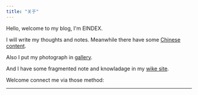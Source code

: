 ```yaml
---
title: "关于"
---
```


Hello, welcome to my blog, I'm EINDEX.

I will write my thoughts and notes. Meanwhile there have some [Chinese content](@/_index.md).

Also I put my photograph in [gallery](@/gallery/_index.en.md).

And I have some fragmented note and knowladage in my [wike site](https://wiki.eindex.me).

Welcome connect me via those method:
[<iconify-icon icon="bxl:twitter"></iconify-icon>](https://twitter.com/eindex_li)
[<iconify-icon icon="bxl:github"></iconify-icon>](https://github.com/eindex)
[<iconify-icon icon="bxl:telegram"></iconify-icon>](https://t.me/eindex)
[<iconify-icon icon="bx:at"></iconify-icon>](eindex.me@outlook.com)
[<iconify-icon icon="cib:keybase"></iconify-icon>](https://keybase.io/eindexli)

---
